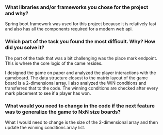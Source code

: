 ### What libraries and/or frameworks you chose for the project and why?

Spring boot framework was used for this project because it is relatively fast and also has all the components required for a modern web api.

### Which part of the task you found the most difficult. Why? How did you solve it?

The part of the task that was a bit challenging was the place mark endpoint. This is where the core logic of the came resides.

I designed the game on paper and analyzed the player interactions with the gameboard. The data structure closest to the matrix layout of the game board is a 2-dimensional array. I also analyzed the WIN conditions and transferred that to the code. The winning conditions are checked after every mark placement to see if a player has won.

### What would you need to change in the code if the next feature was to generalize the game to NxN size boards?

What I would need to change is the size of the 2-dimensional array and then update the winning conditions array list.